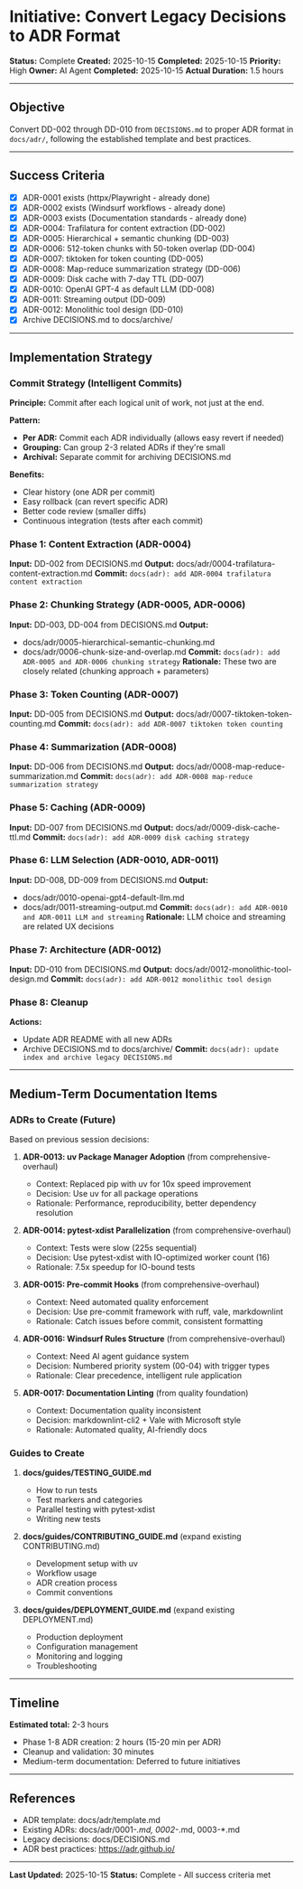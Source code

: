 # Initiative: Convert Legacy Decisions to ADR Format

**Status:** Complete
**Created:** 2025-10-15
**Completed:** 2025-10-15
**Priority:** High
**Owner:** AI Agent
**Completed:** 2025-10-15
**Actual Duration:** 1.5 hours

---

## Objective

Convert DD-002 through DD-010 from `DECISIONS.md` to proper ADR format in `docs/adr/`, following the established template and best practices.

---

## Success Criteria

- [x] ADR-0001 exists (httpx/Playwright - already done)
- [x] ADR-0002 exists (Windsurf workflows - already done)
- [x] ADR-0003 exists (Documentation standards - already done)
- [x] ADR-0004: Trafilatura for content extraction (DD-002)
- [x] ADR-0005: Hierarchical + semantic chunking (DD-003)
- [x] ADR-0006: 512-token chunks with 50-token overlap (DD-004)
- [x] ADR-0007: tiktoken for token counting (DD-005)
- [x] ADR-0008: Map-reduce summarization strategy (DD-006)
- [x] ADR-0009: Disk cache with 7-day TTL (DD-007)
- [x] ADR-0010: OpenAI GPT-4 as default LLM (DD-008)
- [x] ADR-0011: Streaming output (DD-009)
- [x] ADR-0012: Monolithic tool design (DD-010)
- [x] Archive DECISIONS.md to docs/archive/

---

## Implementation Strategy

### Commit Strategy (Intelligent Commits)

**Principle:** Commit after each logical unit of work, not just at the end.

**Pattern:**
- **Per ADR:** Commit each ADR individually (allows easy revert if needed)
- **Grouping:** Can group 2-3 related ADRs if they're small
- **Archival:** Separate commit for archiving DECISIONS.md

**Benefits:**
- Clear history (one ADR per commit)
- Easy rollback (can revert specific ADR)
- Better code review (smaller diffs)
- Continuous integration (tests after each commit)

### Phase 1: Content Extraction (ADR-0004)

**Input:** DD-002 from DECISIONS.md
**Output:** docs/adr/0004-trafilatura-content-extraction.md
**Commit:** `docs(adr): add ADR-0004 trafilatura content extraction`

### Phase 2: Chunking Strategy (ADR-0005, ADR-0006)

**Input:** DD-003, DD-004 from DECISIONS.md
**Output:**
- docs/adr/0005-hierarchical-semantic-chunking.md
- docs/adr/0006-chunk-size-and-overlap.md
**Commit:** `docs(adr): add ADR-0005 and ADR-0006 chunking strategy`
**Rationale:** These two are closely related (chunking approach + parameters)

### Phase 3: Token Counting (ADR-0007)

**Input:** DD-005 from DECISIONS.md
**Output:** docs/adr/0007-tiktoken-token-counting.md
**Commit:** `docs(adr): add ADR-0007 tiktoken token counting`

### Phase 4: Summarization (ADR-0008)

**Input:** DD-006 from DECISIONS.md
**Output:** docs/adr/0008-map-reduce-summarization.md
**Commit:** `docs(adr): add ADR-0008 map-reduce summarization strategy`

### Phase 5: Caching (ADR-0009)

**Input:** DD-007 from DECISIONS.md
**Output:** docs/adr/0009-disk-cache-ttl.md
**Commit:** `docs(adr): add ADR-0009 disk caching strategy`

### Phase 6: LLM Selection (ADR-0010, ADR-0011)

**Input:** DD-008, DD-009 from DECISIONS.md
**Output:**
- docs/adr/0010-openai-gpt4-default-llm.md
- docs/adr/0011-streaming-output.md
**Commit:** `docs(adr): add ADR-0010 and ADR-0011 LLM and streaming`
**Rationale:** LLM choice and streaming are related UX decisions

### Phase 7: Architecture (ADR-0012)

**Input:** DD-010 from DECISIONS.md
**Output:** docs/adr/0012-monolithic-tool-design.md
**Commit:** `docs(adr): add ADR-0012 monolithic tool design`

### Phase 8: Cleanup

**Actions:**
- Update ADR README with all new ADRs
- Archive DECISIONS.md to docs/archive/
**Commit:** `docs(adr): update index and archive legacy DECISIONS.md`

---

## Medium-Term Documentation Items

### ADRs to Create (Future)

Based on previous session decisions:

1. **ADR-0013: uv Package Manager Adoption** (from comprehensive-overhaul)
   - Context: Replaced pip with uv for 10x speed improvement
   - Decision: Use uv for all package operations
   - Rationale: Performance, reproducibility, better dependency resolution

2. **ADR-0014: pytest-xdist Parallelization** (from comprehensive-overhaul)
   - Context: Tests were slow (225s sequential)
   - Decision: Use pytest-xdist with IO-optimized worker count (16)
   - Rationale: 7.5x speedup for IO-bound tests

3. **ADR-0015: Pre-commit Hooks** (from comprehensive-overhaul)
   - Context: Need automated quality enforcement
   - Decision: Use pre-commit framework with ruff, vale, markdownlint
   - Rationale: Catch issues before commit, consistent formatting

4. **ADR-0016: Windsurf Rules Structure** (from comprehensive-overhaul)
   - Context: Need AI agent guidance system
   - Decision: Numbered priority system (00-04) with trigger types
   - Rationale: Clear precedence, intelligent rule application

5. **ADR-0017: Documentation Linting** (from quality foundation)
   - Context: Documentation quality inconsistent
   - Decision: markdownlint-cli2 + Vale with Microsoft style
   - Rationale: Automated quality, AI-friendly docs

### Guides to Create

1. **docs/guides/TESTING_GUIDE.md**
   - How to run tests
   - Test markers and categories
   - Parallel testing with pytest-xdist
   - Writing new tests

2. **docs/guides/CONTRIBUTING_GUIDE.md** (expand existing CONTRIBUTING.md)
   - Development setup with uv
   - Workflow usage
   - ADR creation process
   - Commit conventions

3. **docs/guides/DEPLOYMENT_GUIDE.md** (expand existing DEPLOYMENT.md)
   - Production deployment
   - Configuration management
   - Monitoring and logging
   - Troubleshooting

---

## Timeline

**Estimated total:** 2-3 hours

- Phase 1-8 ADR creation: 2 hours (15-20 min per ADR)
- Cleanup and validation: 30 minutes
- Medium-term documentation: Deferred to future initiatives

---

## References

- ADR template: docs/adr/template.md
- Existing ADRs: docs/adr/0001-*.md, 0002-*.md, 0003-*.md
- Legacy decisions: docs/DECISIONS.md
- ADR best practices: https://adr.github.io/

---

**Last Updated:** 2025-10-15
**Status:** Complete - All success criteria met
